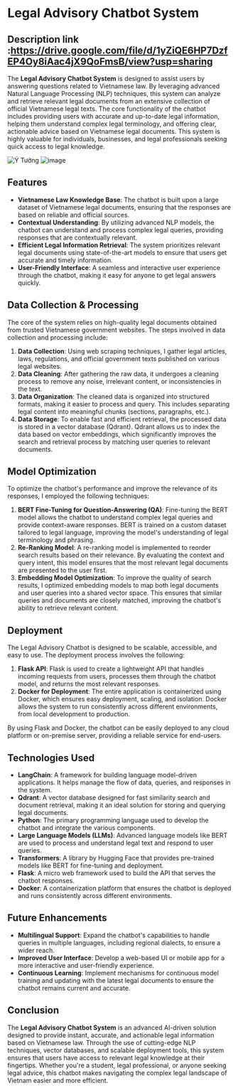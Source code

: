 # Legal Advisory Chatbot System

## Description   **link** :https://drive.google.com/file/d/1yZiQE6HP7DzfEP4Oy8iAac4jX9QoFmsB/view?usp=sharing

The **Legal Advisory Chatbot System** is designed to assist users by answering questions related to Vietnamese law. By leveraging advanced Natural Language Processing (NLP) techniques, this system can analyze and retrieve relevant legal documents from an extensive collection of official Vietnamese legal texts. The core functionality of the chatbot includes providing users with accurate and up-to-date legal information, helping them understand complex legal terminology, and offering clear, actionable advice based on Vietnamese legal documents. This system is highly valuable for individuals, businesses, and legal professionals seeking quick access to legal knowledge.

![Ý Tưởng](https://github.com/user-attachments/assets/874bc33a-f23b-40e0-9a89-744df50e31cd)
![image](https://github.com/user-attachments/assets/93363d36-e50b-4d08-8f44-e8eaf3b47af8)


## Features

- **Vietnamese Law Knowledge Base**: The chatbot is built upon a large dataset of Vietnamese legal documents, ensuring that the responses are based on reliable and official sources.
- **Contextual Understanding**: By utilizing advanced NLP models, the chatbot can understand and process complex legal queries, providing responses that are contextually relevant.
- **Efficient Legal Information Retrieval**: The system prioritizes relevant legal documents using state-of-the-art models to ensure that users get accurate and timely information.
- **User-Friendly Interface**: A seamless and interactive user experience through the chatbot, making it easy for anyone to get legal answers quickly.

## Data Collection & Processing

The core of the system relies on high-quality legal documents obtained from trusted Vietnamese government websites. The steps involved in data collection and processing include:

1. **Data Collection**: Using web scraping techniques, I gather legal articles, laws, regulations, and official government texts published on various legal websites.
2. **Data Cleaning**: After gathering the raw data, it undergoes a cleaning process to remove any noise, irrelevant content, or inconsistencies in the text.
3. **Data Organization**: The cleaned data is organized into structured formats, making it easier to process and query. This includes separating legal content into meaningful chunks (sections, paragraphs, etc.).
4. **Data Storage**: To enable fast and efficient retrieval, the processed data is stored in a vector database (Qdrant). Qdrant allows us to index the data based on vector embeddings, which significantly improves the search and retrieval process by matching user queries to relevant documents.

## Model Optimization

To optimize the chatbot's performance and improve the relevance of its responses, I employed the following techniques:

1. **BERT Fine-Tuning for Question-Answering (QA)**: Fine-tuning the BERT model allows the chatbot to understand complex legal queries and provide context-aware responses. BERT is trained on a custom dataset tailored to legal language, improving the model's understanding of legal terminology and phrasing.
2. **Re-Ranking Model**: A re-ranking model is implemented to reorder search results based on their relevance. By evaluating the context and query intent, this model ensures that the most relevant legal documents are presented to the user first.
3. **Embedding Model Optimization**: To improve the quality of search results, I optimized embedding models to map both legal documents and user queries into a shared vector space. This ensures that similar queries and documents are closely matched, improving the chatbot's ability to retrieve relevant content.

## Deployment

The Legal Advisory Chatbot is designed to be scalable, accessible, and easy to use. The deployment process involves the following:

1. **Flask API**: Flask is used to create a lightweight API that handles incoming requests from users, processes them through the chatbot model, and returns the most relevant responses.
2. **Docker for Deployment**: The entire application is containerized using Docker, which ensures easy deployment, scaling, and isolation. Docker allows the system to run consistently across different environments, from local development to production.

By using Flask and Docker, the chatbot can be easily deployed to any cloud platform or on-premise server, providing a reliable service for end-users.

## Technologies Used

- **LangChain**: A framework for building language model-driven applications. It helps manage the flow of data, queries, and responses in the system.
- **Qdrant**: A vector database designed for fast similarity search and document retrieval, making it an ideal solution for storing and querying legal documents.
- **Python**: The primary programming language used to develop the chatbot and integrate the various components.
- **Large Language Models (LLMs)**: Advanced language models like BERT are used to process and understand legal text and respond to user queries.
- **Transformers**: A library by Hugging Face that provides pre-trained models like BERT for fine-tuning and deployment.
- **Flask**: A micro web framework used to build the API that serves the chatbot responses.
- **Docker**: A containerization platform that ensures the chatbot is deployed and runs consistently across different environments.

## Future Enhancements

- **Multilingual Support**: Expand the chatbot's capabilities to handle queries in multiple languages, including regional dialects, to ensure a wider reach.
- **Improved User Interface**: Develop a web-based UI or mobile app for a more interactive and user-friendly experience.
- **Continuous Learning**: Implement mechanisms for continuous model training and updating with the latest legal documents to ensure the chatbot remains current and accurate.

## Conclusion

The **Legal Advisory Chatbot System** is an advanced AI-driven solution designed to provide instant, accurate, and actionable legal information based on Vietnamese law. Through the use of cutting-edge NLP techniques, vector databases, and scalable deployment tools, this system ensures that users have access to relevant legal knowledge at their fingertips. Whether you're a student, legal professional, or anyone seeking legal advice, this chatbot makes navigating the complex legal landscape of Vietnam easier and more efficient.
